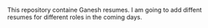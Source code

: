 This repository containe Ganesh resumes.
I am going to add diffent resumes for different roles in the coming days.
